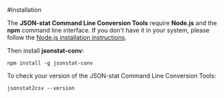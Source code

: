 #Installation

The **JSON-stat Command Line Conversion Tools** require **Node.js** and the **npm** command line interface. If you don't have it in your system, please follow the [Node.js installation instructions](https://docs.npmjs.com/getting-started/installing-node).

Then install **jsonstat-conv**:

```
npm install -g jsonstat-conv
```

To check your version of the JSON-stat Command Line Conversion Tools:

```
jsonstat2csv --version
```
